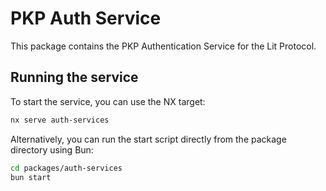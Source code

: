 # PKP Auth Service

This package contains the PKP Authentication Service for the Lit Protocol.

## Running the service

To start the service, you can use the NX target:

```bash
nx serve auth-services
```

Alternatively, you can run the start script directly from the package directory using Bun:

```bash
cd packages/auth-services
bun start
```
